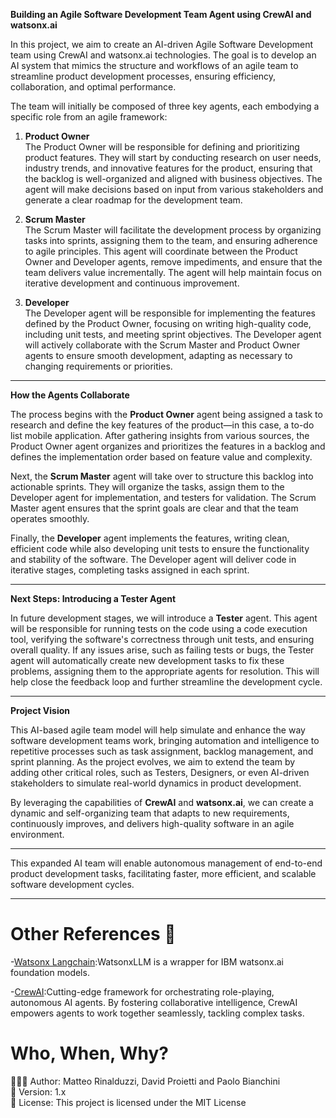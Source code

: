**Building an Agile Software Development Team Agent using CrewAI and watsonx.ai**

In this project, we aim to create an AI-driven Agile Software Development team using CrewAI and watsonx.ai technologies. The goal is to develop an AI system that mimics the structure and workflows of an agile team to streamline product development processes, ensuring efficiency, collaboration, and optimal performance.

The team will initially be composed of three key agents, each embodying a specific role from an agile framework:

1. **Product Owner**  
   The Product Owner will be responsible for defining and prioritizing product features. They will start by conducting research on user needs, industry trends, and innovative features for the product, ensuring that the backlog is well-organized and aligned with business objectives. The agent will make decisions based on input from various stakeholders and generate a clear roadmap for the development team.

2. **Scrum Master**  
   The Scrum Master will facilitate the development process by organizing tasks into sprints, assigning them to the team, and ensuring adherence to agile principles. This agent will coordinate between the Product Owner and Developer agents, remove impediments, and ensure that the team delivers value incrementally. The agent will help maintain focus on iterative development and continuous improvement.

3. **Developer**  
   The Developer agent will be responsible for implementing the features defined by the Product Owner, focusing on writing high-quality code, including unit tests, and meeting sprint objectives. The Developer agent will actively collaborate with the Scrum Master and Product Owner agents to ensure smooth development, adapting as necessary to changing requirements or priorities.

---

**How the Agents Collaborate**

The process begins with the **Product Owner** agent being assigned a task to research and define the key features of the product—in this case, a to-do list mobile application. After gathering insights from various sources, the Product Owner agent organizes and prioritizes the features in a backlog and defines the implementation order based on feature value and complexity.

Next, the **Scrum Master** agent will take over to structure this backlog into actionable sprints. They will organize the tasks, assign them to the Developer agent for implementation, and testers for validation. The Scrum Master agent ensures that the sprint goals are clear and that the team operates smoothly.

Finally, the **Developer** agent implements the features, writing clean, efficient code while also developing unit tests to ensure the functionality and stability of the software. The Developer agent will deliver code in iterative stages, completing tasks assigned in each sprint.

---

**Next Steps: Introducing a Tester Agent**

In future development stages, we will introduce a **Tester** agent. This agent will be responsible for running tests on the code using a code execution tool, verifying the software's correctness through unit tests, and ensuring overall quality. If any issues arise, such as failing tests or bugs, the Tester agent will automatically create new development tasks to fix these problems, assigning them to the appropriate agents for resolution. This will help close the feedback loop and further streamline the development cycle.

---

**Project Vision**

This AI-based agile team model will help simulate and enhance the way software development teams work, bringing automation and intelligence to repetitive processes such as task assignment, backlog management, and sprint planning. As the project evolves, we aim to extend the team by adding other critical roles, such as Testers, Designers, or even AI-driven stakeholders to simulate real-world dynamics in product development.

By leveraging the capabilities of **CrewAI** and **watsonx.ai**, we can create a dynamic and self-organizing team that adapts to new requirements, continuously improves, and delivers high-quality software in an agile environment.

---

This expanded AI team will enable autonomous management of end-to-end product development tasks, facilitating faster, more efficient, and scalable software development cycles.

---

# Other References 🔗

<p>-<a href="https://python.langchain.com/docs/integrations/llms/ibm_watsonx/">Watsonx Langchain</a>:WatsonxLLM is a wrapper for IBM watsonx.ai foundation models.</p>
<p>-<a href="https://docs.crewai.com/">CrewAI</a>:Cutting-edge framework for orchestrating role-playing, autonomous AI agents. By fostering collaborative intelligence, CrewAI empowers agents to work together seamlessly, tackling complex tasks.</p>

# Who, When, Why?

👨🏾‍💻 Author: Matteo Rinalduzzi, David Proietti and Paolo Bianchini <br />
📅 Version: 1.x<br />
📜 License: This project is licensed under the MIT License </br>
